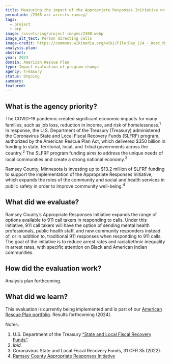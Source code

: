 ```yaml
---
title: Measuring the impact of the Appropriate Responses Initiative on arrests in Ramsey County, MN
permalink: /2308-ari-arrests-ramsey/
tags: 
  - project
  - arp
image: /assets/img/project-images/2308.webp
image_alt_text: Person directing calls
image-credit: https://commons.wikimedia.org/wiki/File:Day_124_-_West_Midlands_Police_-_Resource_Allocator_and_Despatcher_%288704002239%29.jpg
analysis-plan:
abstract: 
year: 2024  
domain: American Rescue Plan
type: Impact evaluation of program change
agency: Treasury
status: Ongoing
summary: 
featured: 
---
```

## What is the agency priority?
The COVID-19 pandemic created significant economic impacts for many families, such as job loss, reduction in income, and risk of homelessness.<sup>1</sup> In response, the U.S. Department of the Treasury (Treasury) administered the Coronavirus State and Local Fiscal Recovery Funds (SLFRF) program, authorized by the American Rescue Plan Act, which delivered $350 billion in funding to state, territorial, local, and Tribal governments across the country.<sup>2</sup> The SLFRF program funding aims to address the unique needs of local communities and create a strong national economy.<sup>3</sup>

Ramsey County, Minnesota is investing up to $13.2 million of SLFRF funding to support the implementation of the Appropriate Responses Initiative, which expands the roles of the community and social and health services in public safety in order to improve community well-being.<sup>4</sup>

## What did we evaluate?
Ramsey County’s Appropriate Responses Initiative expands the range of options available to 911 call takers in responding to calls. Under this initiative, 911 call takers will have the option of sending mental health professionals, public health staff, and new community responders instead of, or in addition to, traditional 911 responses when responding to 911 calls. The goal of the initiative is to reduce arrest rates and racial/ethnic inequality in arrest rates, with specific attention on Black and American Indian communities.

## How did the evaluation work?
Analysis plan forthcoming.

## What did we learn?
This evaluation is currently being implemented and is part of our <a href="https://oes.gsa.gov/american-rescue-plan/">American Rescue Plan portfolio</a>. 
Results forthcoming (2024).

Notes:
1. U.S. Department of the Treasury <a class="usa-link usa-link--external" href="https://home.treasury.gov/policy-issues/coronavirus/assistance-for-state-local-and-tribal-governments/state-and-local-fiscal-recovery-funds">“State and Local Fiscal Recovery Funds”</a>.
2. <i>Ibid.</i>
3. Coronavirus State and Local Fiscal Recovery Funds, 31 CFR 35 (2022).
4. <a class="usa-link usa-link--external" href="https://www.ramseycounty.us/your-government/projects-initiatives/criminal-justice-reform/appropriate-responses-initiative">Ramsey County Appropriate Responses Initiative</a>
